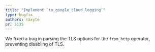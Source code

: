 ```yaml
---
title: "Implement `to_google_cloud_logging`"
type: bugfix
authors: raxyte
pr: 5135
---
```


We fixed a bug in parsing the TLS options for the `from_http` operator,
preventing disabling of TLS.
